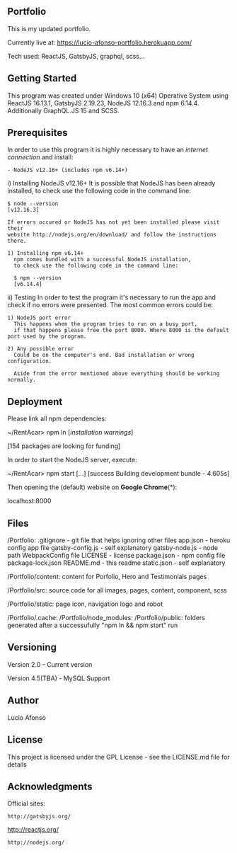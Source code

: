 Portfolio
------------------------------------
This is my updated portfolio.

Currently live at: https://lucio-afonso-portfolio.herokuapp.com/

Tech used: ReactJS, GatsbyJS, graphql, scss...

Getting Started
------------------
This program was created under Windows 10 (x64) Operative System using ReactJS 16.13.1,
  GatsbyJS 2.19.23, NodeJS 12.16.3 and npm 6.14.4. Additionally GraphQL.JS 15 and SCSS.

Prerequisites
---------------
In order to use this program it is highly necessary to have an *internet connection* and install:

	- NodeJS v12.16+ (includes npm v6.14+)

  i) Installing NodeJS v12.16+
    It is possible that NodeJS has been already installed, to check use the following code in the command line:

    $ node --version
    [v12.16.3]

    If errors occured or NodeJS has not yet been installed please visit their
    website http://nodejs.org/en/download/ and follow the instructions there.

    1) Installing npm v6.14+
      npm comes bundled with a successful NodeJS installation,
      to check use the following code in the command line:

      $ npm --version
      [v6.14.4]

  ii) Testing
    In order to test the program it's necessary to run the app and check if no errors were presented.
    The most common errors could be:

    1) NodeJS port error
      This happens when the program tries to run on a busy port,
      if that happens please free the port 8000. Where 8000 is the default port used by the program.

    2) Any possible error
      Could be on the computer's end. Bad installation or wrong configuration.

      Aside from the error mentioned above everything should be working normally.

Deployment
--------------
Please link all npm dependencies:

  ~/RentAcar> npm ln
  [*installation warnings*]

  [154 packages are looking for funding]


In order to start the NodeJS server, execute:

  ~/RentAcar> npm start
  [...]
  [success Building development bundle - 4.605s]

Then opening the (default) website on **Google Chrome**(*):

  localhost:8000

Files
------
/Portfolio:
  .gitignore - git file that helps ignoring other files
  app.json - heroku config app file
  gatsby-config.js - self explanatory
  gatsby-node.js - node path WebpackConfig file
  LICENSE - license
  package.json - npm config file
  package-lock.json
  README.md - this readme
  static.json - self explanatory

/Portfolio/content:
  content for Porfolio, Hero and Testimonials pages

/Portfolio/src:
  source code for all images, pages, content, component, scss

/Portfolio/static:
  page icon, navigation logo and robot

/Portfolio/.cache:
/Portfolio/node_modules:
/Portfolio/public:
	folders generated after a successufully "npm ln && npm start" run

Versioning
------------
Version 2.0 - Current version

Version 4.5(TBA) - MySQL Support

Author
---------
Lucio Afonso

License
---------
This project is licensed under the GPL License - see the LICENSE.md file for details

Acknowledgments
----------------------
Official sites:

	http://gatsbyjs.org/

  http://reactjs.org/

	http://nodejs.org/
